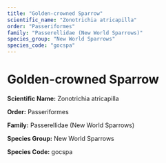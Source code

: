 ```yaml
---
title: "Golden-crowned Sparrow"
scientific_name: "Zonotrichia atricapilla"
order: "Passeriformes"
family: "Passerellidae (New World Sparrows)"
species_group: "New World Sparrows"
species_code: "gocspa"
---
```


# Golden-crowned Sparrow

**Scientific Name:** Zonotrichia atricapilla

**Order:** Passeriformes

**Family:** Passerellidae (New World Sparrows)

**Species Group:** New World Sparrows

**Species Code:** gocspa
